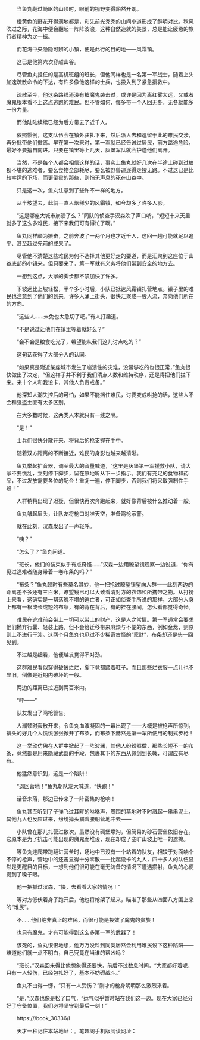 　　当鱼丸翻过崎岖的山顶时，眼前的视野变得豁然开朗。

　　橙黄色的野花开得满地都是，和先前光秃秃的山间小道形成了鲜明对比。秋风吹过之际，花海中便会翻起一阵阵波浪，这种自然造就的美景，总是能让疲惫的旅行者精神为之一振。

　　而花海中央隐隐可辨的小镇，便是此行的目的地——风霜镇。

　　这已是他第六次穿越山谷。

　　尽管鱼丸担任的是高机班组的班长，但他同样也是一名第一军战士，随着上头加速疏散命令的下达，有许多像他这样的士兵，也投入到了紧急援救中。

　　疏散至今，他这条路线还没有被魔鬼袭击过，或许是因为离红雾太远，又或者魔鬼根本看不上这点逃跑的难民。但不管如何，每多带一个人回无冬，无冬就能多一份力量。

　　而他陆陆续续已经为后方带去了近千人。

　　依照惯例，这支队伍会在镇外驻扎下来，然后派人去和逗留于此的难民交涉，再分批带他们撤离。早在第一次来时，第一军就已经告诫过居民，前方路途危险，最好不要擅自南进。只要在镇里等上几天，灰堡军队就会护送他们离开。

　　当然，不是每个人都会相信这样的话，事实上鱼丸就好几次在半途上碰到过狼狈不堪的逃难者，要么食物全部耗尽，要么被野兽追逐得走投无路。不过这已是比较幸运的下场，而更倒霉的那些，则悄无声息的死在山谷中。

　　只是这一次，鱼丸注意到了些许不一样的地方。

　　从半坡望去，此前一直人烟稀少的风霜镇，如今却多了许多人影。

　　“这是哪座大城市崩溃了么？”同队的侦查手汉森吹了声口哨，“短短十来天里就多了这么多难民，接下来我们可有得忙了啊。”

　　鱼丸同样颇为振奋，之前奔波了一两个月也才近千人，这回一趟可能就足以追平、甚至超过先前的成果了。

　　尽管他不清楚这些难民为何不选择其他更好走的要道，而是汇聚到这座位于山谷底部的小镇来，但只要来了，第一军就有义务将他们带到安全的地方去。

　　一想到这点，大家的脚步都不禁加快了许多。

　　下坡远比上坡轻松，半个多小时后，小队已抵达风霜镇扎营地点。镇子里的难民也注意到了他们的到来。许多人涌上街头，很快汇聚成一股人流，奔向他们所在的方向。

　　“这些人……未免也太急切了吧。”有人打趣道。

　　“不是说过让他们在镇里等着就好么？”

　　“会不会是粮食吃光了，希望能从我们这儿讨点吃的？”

　　这句话获得了大部分人的认同。

　　“如果真是附近某座城市发生了崩溃性的灾难，没带够吃的也很正常，”鱼丸很快做出了决定，“但这样子并不利于我们清点人数和维持秩序，还是得把他们拦下来。来十个人和我设卡，其他人负责戒备。”

　　他深知人潮失控后的可怕，如果不能挡住难民，讨要变成哄抢的话，这些人不会和强盗土匪有太多区别。

　　在大多数时候，这两类人本就只有一线之隔。

　　“是！”

　　士兵们很快分散开来，将背后的枪支握在手中。

　　随着双方距离的不断接近，难民的身影也越来越清晰。

　　鱼丸举起扩音器，调至最大的音量喊道，“这里是灰堡第一军援救小队，请大家不要慌乱，立刻停下脚步，留在原地听从下一步指示。我们有充足的食物和药品，不过发放需要各位的配合！重复一遍，停下脚步，否则我们将采取强制性手段！”

　　人群稍稍出现了迟疑，但很快再次奔跑起来，就好像背后被什么推动着一般。

　　鱼丸皱起眉头，让队友将枪口对准天空，准备鸣枪示警。

　　就在此刻，汉森发出了一声轻呼。

　　“咦？”

　　“怎么了？”鱼丸问道。

　　“班长，他们的装束似乎有点奇怪……”汉森一边用瞭望镜观察一边说道，“你有见过逃难者随身带着一卷布条的吗？”

　　“布条？”鱼丸顿时有些莫名其妙，他一把抢过瞭望镜望向人群——此刻两边的距离差不多还有三百米，瞭望镜已可以大致看清对方的衣饰和所携带之物。从打扮上来看，这确实是一帮落魄不堪的逃亡者，可正如侦查手所说的那样，大部分人身上都有一根或长或短的布条，有的背在背后，有的挂在腰间，怎么看都觉得奇怪。

　　难民在逃难前会带上一切可以带上的财产，这是人之常情。第一军通常会要求他们抛弃行囊、轻装上路，但不会给迁移带来麻烦与不便的东西，例如金龙，则原则上不进行干涉。这两个月鱼丸也见过不少稀奇古怪的“家财”，布条却还是头一回见到。

　　不过越是细看，他便越发觉得不对劲。

　　这群难民看似穿得破破烂烂，脚下竟都踏着鞋子。而且那些烂衣服一点儿也不显旧，倒像是近期内破坏的一般。

　　两边的距离已拉近到两百米内。

　　“呯——”

　　队友发出了鸣枪警告。

　　人潮顿时轰散开来，令鱼丸血液凝固的一幕出现了——大概是被枪声所惊到，排头的好几个人慌慌张张掀开了布条，而布条下赫然是第一军所使用的制式步枪！

　　这一举动仿佛在人群中掀起了一阵波澜，其他人纷纷照做，那些长短不一的布条，竟然都是用来隐藏武器的手段，包裹其下的东西从佩剑到长戟，可谓应有尽有。

　　他猛然意识到，这是一个陷阱！

　　“退回营地！”鱼丸朝队友大喊道，“快跑！”

　　话音未落，那边已传来了一阵密集的枪响！

　　鱼丸甚至听到了子弹飞过耳畔的咻咻声，周围的草地时不时溅起一串串泥土，其他九人也反应过来，纷纷掉头猫着腰朝营地冲去——

　　小队曾在那儿扎营过数次，虽然没有碉堡壕沟，但简易的砂石营垒依旧存在。它原本是为了抗击可能出现的魔鬼而堆设，现在却成了空旷山坡上唯一的遮掩。

　　等鱼丸连爬带跑翻进营垒时，场地中已没有一个站着的队友，相较于对面响个不停的枪声，营地中的还击显得十分零散——比起设卡的九人，四十多人的队伍显然是更醒目的目标，一想到他们很可能在毫无防备的情况下遭遇攒射，鱼丸的心便提到了嗓子眼。

　　他一把抓过汉森，“快，去看看大家的情况！”

　　等对方低伏着身子跑开后，他也将枪架了起来，瞄准了那些从四面八方围上来的“难民”。

　　不……他们绝非真正的难民，而很可能是投效了魔鬼的贵族！

　　也只有魔鬼，才有可能得到这么多第一军的武器了！

　　该死的，鱼丸恨恨地想，他万万没料到同类居然会利用难民设下这种陷阱——难道他们就一点不明白，自己究竟在当谁的帮凶吗？

　　“班长，”汉森回来得比他想象得还要快，前后不过数息时间，“大家都好着呢，只有一人轻伤，已经包扎好了，基本不妨碍战斗。”

　　鱼丸不由得一愣，“只有一人受伤？”刚才的枪身明明那么激烈来着。

　　“是，”汉森也像是松了口气，“运气似乎暂时站在我们这一边。现在大家已经分好了守备位置，我们必将坚守到最后一刻！”

　　https:///book_30336/l

　　天才一秒记住本站地址：。笔趣阁手机版阅读网址：
